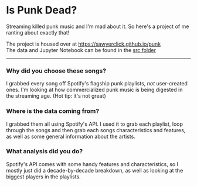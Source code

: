 # Is Punk Dead?
 Streaming killed punk music and I'm mad about it. 
 So here's a project of me ranting about exactly that!
 
 The project is housed over at https://sawyerclick.github.io/punk
 <br>
 The data and Jupyter Notebook can be found in the <a href='https://github.com/SawyerClick/punk/tree/master/src/data'>src folder</a>
 
 <hr>
 
 ### Why did you choose these songs?
 I grabbed every song off Spotify's flagship punk playlists, <i>not</i> user-created ones. 
 I'm looking at how commercialized punk music is being digested in the streaming age. 
 (Hot tip: it's not great)
 
 ### Where is the data coming from?
 I grabbed them all using Spotify's API. I used it to grab each playlist, loop through the songs and then grab each songs characteristics and features, as well as some general information about the artists.
 
 ### What analysis did you do?
Spotify's API comes with some handy features and characteristics, so I mostly just did a decade-by-decade breakdown, as well as looking at the biggest players in the playlists.
